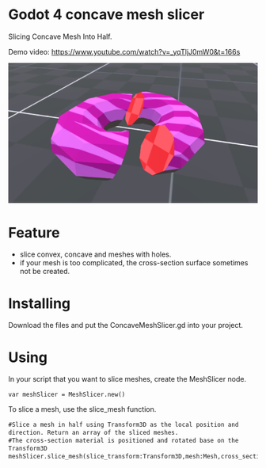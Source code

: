 # Godot 4 concave mesh slicer

Slicing Concave Mesh Into Half.

Demo video: https://www.youtube.com/watch?v=_yqTljJ0mW0&t=166s

![alt text](https://github.com/PiCode9560/Godot-4-Concave-Mesh-Slicer/blob/main/images/Godot%20Mesh%20slicer.png)


# Feature

- slice convex, concave and meshes with holes.
- if your mesh is too complicated, the cross-section surface sometimes not be created.

# Installing
Download the files and put the ConcaveMeshSlicer.gd into your project.

# Using
In your script that you want to slice meshes, create the MeshSlicer node.

``` gdscript
var meshSlicer = MeshSlicer.new()
```

To slice a mesh, use the slice_mesh function.

``` gdscript
#Slice a mesh in half using Transform3D as the local position and direction. Return an array of the sliced meshes.
#The cross-section material is positioned and rotated base on the Transform3D
meshSlicer.slice_mesh(slice_transform:Transform3D,mesh:Mesh,cross_section_material:Material)
```
